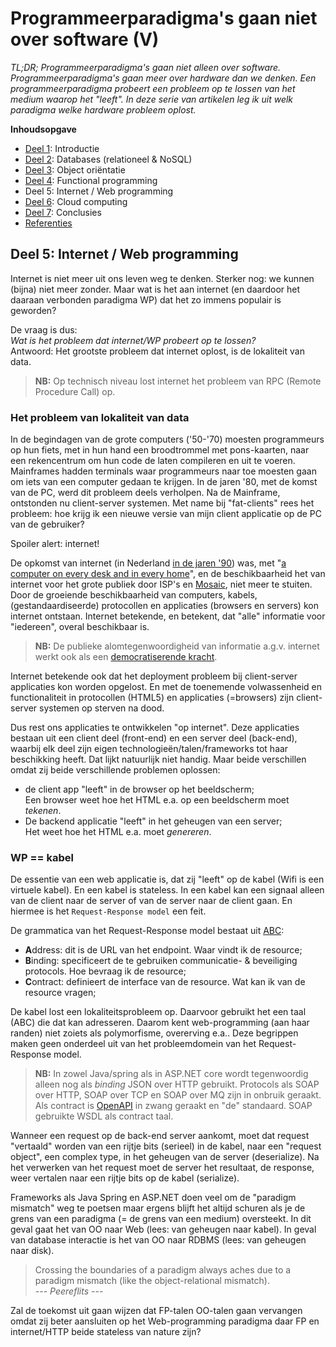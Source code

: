 # Programmeerparadigma's gaan niet over software (V)

*TL;DR; Programmeerparadigma's gaan niet alleen over software. Programmeerparadigma's gaan meer over hardware dan we denken. Een programmeerparadigma probeert een probleem op te lossen van het medium waarop het "leeft". In deze serie van artikelen leg ik uit welk paradigma welke hardware probleem oplost.*

**Inhoudsopgave**

* [Deel 1](./deel-01-intro.md): Introductie
* [Deel 2](./deel-02-dbs.md): Databases (relationeel & NoSQL)
* [Deel 3](./deel-03-oo.md): Object oriëntatie
* [Deel 4](./deel-04-fp.md): Functional programming
* Deel 5: Internet / Web programming
* [Deel 6](./deel-06-cc.md): Cloud computing
* [Deel 7](./deel-07-conclusies.md): Conclusies
* [Referenties](./deel-08-referenties.md)


## Deel 5: Internet / Web programming

Internet is niet meer uit ons leven weg te denken. Sterker nog: we kunnen (bijna) niet meer zonder. Maar wat is het aan internet (en daardoor het daaraan verbonden paradigma WP) dat het zo immens populair is geworden?

De vraag is dus:<br/>
*Wat is het probleem dat internet/WP probeert op te lossen?*<br/>
Antwoord: Het grootste probleem dat internet oplost, is de lokaliteit van data.

> **NB:** Op technisch niveau lost internet het probleem van RPC (Remote Procedure Call) op.

### Het probleem van lokaliteit van data

In de begindagen van de grote computers ('50-'70) moesten programmeurs op hun fiets, met in hun hand een broodtrommel met pons-kaarten, naar een rekencentrum om hun code de laten compileren en uit te voeren. Mainframes hadden terminals waar programmeurs naar toe moesten gaan om iets van een computer gedaan te krijgen. In de jaren '80, met de komst van de PC, werd dit probleem deels verholpen. Na de Mainframe, ontstonden nu client-server systemen. Met name bij "fat-clients" rees het probleem: hoe krijg ik een nieuwe versie van mijn client applicatie op de PC van de gebruiker? 

Spoiler alert: internet!

De opkomst van internet (in Nederland [in de jaren '90](https://nl.wikipedia.org/wiki/Geschiedenis_van_het_internet_in_Nederland)) was, met "[a computer on every desk and in every home](https://www.businessinsider.nl "De mission statement van Microsoft in '80 & `90")", en de beschikbaarheid het van internet voor het grote publiek door ISP's en [Mosaic](https://nl.wikipedia.org/wiki/Mosaic_(browser)), niet meer te stuiten. Door de groeiende beschikbaarheid van computers, kabels, (gestandaardiseerde) protocollen en applicaties (browsers en servers) kon internet ontstaan. Internet betekende, en betekent, dat "alle" informatie voor "iedereen", overal beschikbaar is.

> **NB:** De publieke alomtegenwoordigheid van informatie a.g.v. internet werkt ook als een [democratiserende kracht](https://assets.cambridge.org/97811070/49130/excerpt/9781107049130_excerpt.pdf).

Internet betekende ook dat het deployment probleem bij client-server applicaties kon worden opgelost. En met de toenemende volwassenheid en functionaliteit in protocollen (HTML5) en applicaties (=browsers) zijn client-server systemen op sterven na dood.

Dus rest ons applicaties te ontwikkelen "op internet". Deze applicaties bestaan uit een client deel (front-end) en een server deel (back-end), waarbij elk deel zijn eigen technologieën/talen/frameworks tot haar beschikking heeft. Dat lijkt natuurlijk niet handig. Maar beide verschillen omdat zij beide verschillende problemen oplossen: 

* de client app "leeft" in de browser op het beeldscherm;<br/>Een browser weet hoe het HTML e.a. op een beeldscherm moet *tekenen*.
* De backend applicatie "leeft" in het geheugen van een server;<br/>Het weet hoe het HTML e.a. moet *genereren*.

### WP == kabel

De essentie van een web applicatie is, dat zij "leeft" op de kabel (Wifi is een virtuele kabel). En een kabel is stateless. In een kabel kan een signaal alleen van de client naar de server of van de server naar de client gaan. En hiermee is het `Request-Response model` een feit.

De grammatica van het Request-Response model bestaat uit [ABC](https://en.wikipedia.org/wiki/Windows_Communication_Foundation):

* **A**ddress: dit is de URL van het endpoint. Waar vindt ik de resource;
* **B**inding: specificeert de te gebruiken communicatie- & beveiliging protocols. Hoe bevraag ik de resource;
* **C**ontract: definieert de interface van de resource. Wat kan ik van de resource vragen;

De kabel lost een lokaliteitsprobleem op. Daarvoor gebruikt het een taal (ABC) die dat kan adresseren. Daarom kent web-programming (aan haar randen) niet zoiets als polymorfisme, overerving e.a.. Deze begrippen maken geen onderdeel uit van het probleemdomein van het Request-Response model. 

> **NB:** In zowel Java/spring als in ASP.NET core wordt tegenwoordig alleen nog als *binding* JSON over HTTP gebruikt. Protocols als SOAP over HTTP, SOAP over TCP en SOAP over MQ zijn in onbruik geraakt. Als contract is [OpenAPI](https://www.openapis.org/) in zwang geraakt en "de" standaard. SOAP gebruikte WSDL als contract taal.

Wanneer een request op de back-end server aankomt, moet dat request "vertaald" worden van een rijtje bits (serieel) in de kabel, naar een "request object", een complex type, in het geheugen van de server (deserialize). Na het verwerken van het request moet de server het resultaat, de response, weer vertalen naar een rijtje bits op de kabel (serialize). 

Frameworks als Java Spring en ASP.NET doen veel om de "paradigm mismatch" weg te poetsen maar ergens blijft het altijd schuren als je de grens van een paradigma (= de grens van een medium) oversteekt. In dit geval gaat het van OO naar Web (lees: van geheugen naar kabel). In geval van database interactie is het van OO naar RDBMS (lees: van geheugen naar disk).

> Crossing the boundaries of a paradigm always aches due to a paradigm mismatch (like the object-relational mismatch).<br/>*--- Peereflits ---*

Zal de toekomst uit gaan wijzen dat FP-talen OO-talen gaan vervangen omdat zij beter aansluiten op het Web-programming paradigma daar FP en internet/HTTP beide stateless van nature zijn?
